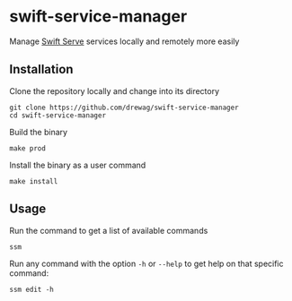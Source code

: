 # swift-service-manager
Manage [Swift Serve](https://github.com/drewag/swift-serve) services locally and remotely more easily

Installation
-----------

Clone the repository locally and change into its directory

    git clone https://github.com/drewag/swift-service-manager
    cd swift-service-manager

Build the binary

    make prod
    
Install the binary as a user command

    make install

Usage
-----

Run the command to get a list of available commands

    ssm
    
Run any command with the option `-h` or `--help` to get help on that specific command:

    ssm edit -h

